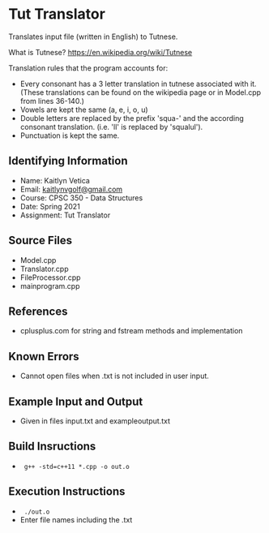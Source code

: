 # Tut Translator
Translates input file (written in English) to Tutnese.

What is Tutnese? https://en.wikipedia.org/wiki/Tutnese 

Translation rules that the program accounts for: 
* Every consonant has a 3 letter translation in tutnese associated with it. (These translations can be found on the wikipedia page or in Model.cpp from lines 36-140.)
* Vowels are kept the same (a, e, i, o, u)
* Double letters are replaced by the prefix 'squa-' and the according consonant translation. (i.e. 'll' is replaced by 'squalul').
* Punctuation is kept the same.

## Identifying Information

* Name: Kaitlyn Vetica
* Email: kaitlynvgolf@gmail.com
* Course: CPSC 350 - Data Structures
* Date: Spring 2021
* Assignment: Tut Translator

## Source Files

* Model.cpp
* Translator.cpp
* FileProcessor.cpp
* mainprogram.cpp

## References

* cplusplus.com for string and fstream methods and implementation 

## Known Errors

* Cannot open files when .txt is not included in user input.

## Example Input and Output

* Given in files input.txt and exampleoutput.txt

## Build Insructions

* <code> g++ -std=c++11 *.cpp -o out.o </code>

## Execution Instructions

* <code> ./out.o </code>
* Enter file names including the .txt


